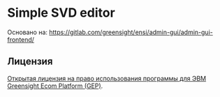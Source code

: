 # Simple SVD editor

Основано на: https://gitlab.com/greensight/ensi/admin-gui/admin-gui-frontend/

## Лицензия

[Открытая лицензия на право использования программы для ЭВМ Greensight Ecom Platform (GEP)](LICENSE.md).
